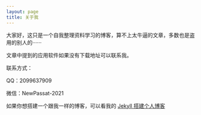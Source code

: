 ```yaml
---
layout: page
title: 关于我 
---
```


大家好，这只是一个自我整理资料学习的博客，算不上太牛逼的文章，多数也是盗用的别人的······

文章中提到的应用软件如果没有下载地址可以联系我。

联系方式：

QQ：2099637909

微信：NewPassat-2021

如果你想搭建一个跟我一样的博客，可以看我的 
<a href="/2019/11/Jekyll搭建个人博客/"> Jekyll 搭建个人博客 </a>
